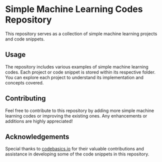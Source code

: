# Simple Machine Learning Codes Repository

This repository serves as a collection of simple machine learning projects and code snippets.

## Usage

The repository includes various examples of simple machine learning codes. Each project or code snippet is stored within its respective folder. You can explore each project to understand its implementation and concepts covered.

## Contributing

Feel free to contribute to this repository by adding more simple machine learning codes or improving the existing ones. Any enhancements or additions are highly appreciated!

## Acknowledgements

Special thanks to [codebasics.io](https://codebasics.io/) for their valuable contributions and assistance in developing some of the code snippets in this repository.
